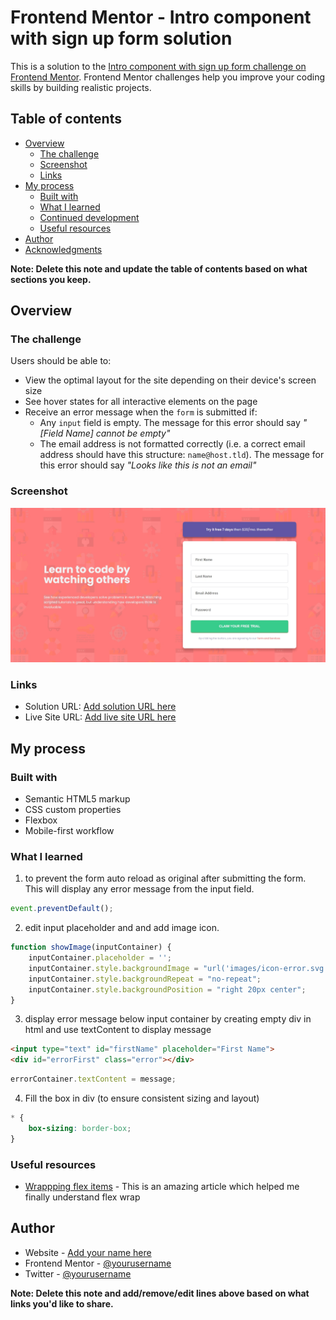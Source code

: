 # Frontend Mentor - Intro component with sign up form solution

This is a solution to the [Intro component with sign up form challenge on Frontend Mentor](https://www.frontendmentor.io/challenges/intro-component-with-signup-form-5cf91bd49edda32581d28fd1). Frontend Mentor challenges help you improve your coding skills by building realistic projects. 

## Table of contents

- [Overview](#overview)
  - [The challenge](#the-challenge)
  - [Screenshot](#screenshot)
  - [Links](#links)
- [My process](#my-process)
  - [Built with](#built-with)
  - [What I learned](#what-i-learned)
  - [Continued development](#continued-development)
  - [Useful resources](#useful-resources)
- [Author](#author)
- [Acknowledgments](#acknowledgments)

**Note: Delete this note and update the table of contents based on what sections you keep.**

## Overview

### The challenge

Users should be able to:

- View the optimal layout for the site depending on their device's screen size
- See hover states for all interactive elements on the page
- Receive an error message when the `form` is submitted if:
  - Any `input` field is empty. The message for this error should say *"[Field Name] cannot be empty"*
  - The email address is not formatted correctly (i.e. a correct email address should have this structure: `name@host.tld`). The message for this error should say *"Looks like this is not an email"*

### Screenshot

![intro component](images/frontend-intro-component.jpeg)

### Links

- Solution URL: [Add solution URL here](https://your-solution-url.com)
- Live Site URL: [Add live site URL here](https://your-live-site-url.com)

## My process

### Built with

- Semantic HTML5 markup
- CSS custom properties
- Flexbox
- Mobile-first workflow


### What I learned

1. to prevent the form auto reload as original after submitting the form. This will display any error message from the input field.
```js
event.preventDefault();
```

2. edit input placeholder and and add image icon.
```js
function showImage(inputContainer) {
    inputContainer.placeholder = '';
    inputContainer.style.backgroundImage = "url('images/icon-error.svg')";
    inputContainer.style.backgroundRepeat = "no-repeat";
    inputContainer.style.backgroundPosition = "right 20px center";
}
```
3. display error message below input container by 
  creating empty div in html and use textContent to display message
```html
<input type="text" id="firstName" placeholder="First Name">
<div id="errorFirst" class="error"></div>
```
```js
errorContainer.textContent = message;
```
4. Fill the box in div (to ensure consistent sizing and layout)
```css
* {
    box-sizing: border-box;
}
```

### Useful resources

- [Wrappping flex items](https://developer.mozilla.org/en-US/docs/Web/CSS/CSS_flexible_box_layout/Mastering_wrapping_of_flex_items) - This is an amazing article which helped me finally understand flex wrap

## Author

- Website - [Add your name here](https://www.your-site.com)
- Frontend Mentor - [@yourusername](https://www.frontendmentor.io/profile/yourusername)
- Twitter - [@yourusername](https://www.twitter.com/yourusername)

**Note: Delete this note and add/remove/edit lines above based on what links you'd like to share.**
